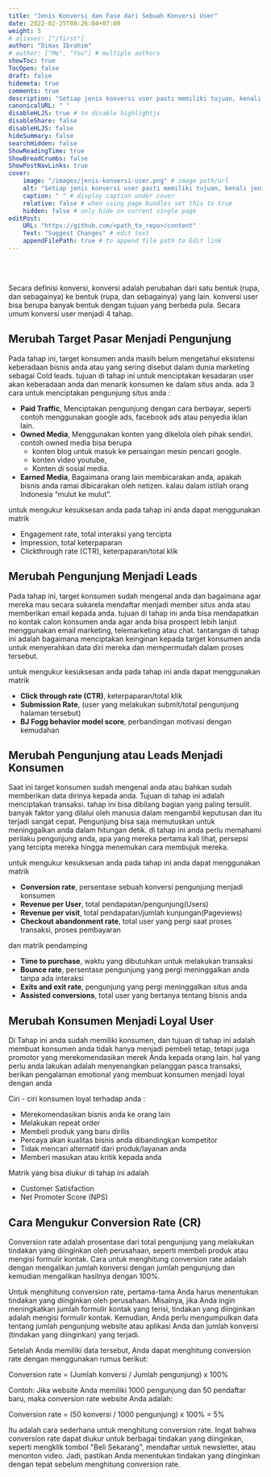 ```yaml
---
title: "Jenis Konversi dan Fase dari Sebuah Konversi User"
date: 2022-02-25T08:26:04+07:00
weight: 3
# aliases: ["/first"]
author: "Dimas Ibrahim"
# author: ["Me", "You"] # multiple authors
showToc: true
TocOpen: false
draft: false
hidemeta: true
comments: true
description: "Setiap jenis konversi user pasti memiliki tujuan, kenali jenis konversi dan bagaimana mengukurnya"
canonicalURL: " "
disableHLJS: true # to disable highlightjs
disableShare: false
disableHLJS: false
hideSummary: false
searchHidden: false
ShowReadingTime: true
ShowBreadCrumbs: false
ShowPostNavLinks: true
cover:
    image: "/images/jenis-konversi-user.png" # image path/url
    alt: "Setiap jenis konversi user pasti memiliki tujuan, kenali jenis konversi dan bagaimana mengukurnya" # alt text
    caption: " " # display caption under cover
    relative: false # when using page bundles set this to true
    hidden: false # only hide on current single page
editPost:
    URL: "https://github.com/<path_to_repo>/content"
    Text: "Suggest Changes" # edit text
    appendFilePath: true # to append file path to Edit link
---
```

<br><br>

Secara definisi konversi, konversi adalah perubahan dari satu bentuk (rupa, dan sebagainya) ke bentuk (rupa, dan sebagainya) yang lain. konversi user bisa berupa banyak bentuk dengan tujuan yang berbeda pula. Secara umum konversi user menjadi 4 tahap.

## **Merubah Target Pasar Menjadi Pengunjung**

Pada tahap ini, target konsumen anda masih belum mengetahui eksistensi keberadaan bisnis anda atau yang sering disebut dalam dunia marketing sebagai Cold leads. tujuan di tahap ini untuk menciptakan kesadaran user akan keberadaan anda dan menarik konsumen ke dalam situs anda. ada 3 cara untuk menciptakan pengunjung situs anda :

- **Paid Traffic**, Menciptakan pengunjung dengan cara berbayar, seperti contoh menggunakan google ads, facebook ads atau penyedia iklan lain.
- **Owned Media**, Menggunakan konten yang dikelola oleh pihak sendiri. contoh owned media bisa berupa
    - konten blog untuk masuk ke persaingan mesin pencari google.
    - konten video youtube,
    - Konten di sosial media.
- **Earned Media**, Bagaimana orang lain membicarakan anda, apakah bisnis anda ramai dibicarakan oleh netizen. kalau dalam istilah orang Indonesia “mulut ke mulut”.

untuk mengukur kesuksesan anda pada tahap ini anda dapat menggunakan matrik

- Engagement rate, total interaksi yang tercipta
- Impression, total keterpaparan
- Clickthrough rate (CTR), keterpaparan/total klik

## **Merubah Pengunjung Menjadi Leads**

Pada tahap ini, target konsumen sudah mengenal anda dan bagaimana agar mereka mau secara sukarela mendaftar menjadi member situs anda atau memberikan email kepada anda. tujuan di tahap ini anda bisa mendapatkan no kontak calon konsumen anda agar anda bisa prospect lebih lanjut menggunakan email marketing, telemarketing atau chat. tantangan di tahap ini adalah bagaimana menciptakan keinginan kepada target konsumen anda untuk menyerahkan data diri mereka dan mempermudah dalam proses tersebut.

untuk mengukur kesuksesan anda pada tahap ini anda dapat menggunakan matrik

- **Click through rate (CTR)**, keterpaparan/total klik
- **Submission Rate**, (user yang melakukan submit/total pengunjung halaman tersebut)
- **BJ Fogg behavior model score**, perbandingan motivasi dengan kemudahan

## **Merubah Pengunjung atau Leads Menjadi Konsumen**

Saat ini target konsumen sudah mengenal anda atau bahkan sudah memberikan data dirinya kepada anda. Tujuan di tahap ini adalah menciptakan transaksi. tahap ini bisa dibilang bagian yang paling tersulit. banyak faktor yang dilalui oleh manusia dalam mengambil keputusan dan itu terjadi sangat cepat. Pengunjung bisa saja memutuskan untuk meninggalkan anda dalam hitungan detik. di tahap ini anda perlu memahami perilaku pengunjung anda, apa yang mereka pertama kali lihat, persepsi yang tercipta mereka hingga menemukan cara membujuk mereka.

untuk mengukur kesuksesan anda pada tahap ini anda dapat menggunakan matrik

- **Conversion rate**, persentase sebuah konversi pengunjung menjadi konsumen
- **Revenue per User**, total pendapatan/pengunjung(Users)
- **Revenue per visit**, total pendapatan/jumlah kunjungan(Pageviews)
- **Checkout abandonment rate**, total user yang pergi saat proses transaksi, proses pembayaran

dan matrik pendamping

- **Time to purchase**, waktu yang dibutuhkan untuk melakukan transaksi
- **Bounce rate**, persentase pengunjung yang pergi meninggalkan anda tanpa ada interaksi
- **Exits and exit rate**, pengunjung yang pergi meninggalkan situs anda
- **Assisted conversions**, total user yang bertanya tentang bisnis anda

## **Merubah Konsumen Menjadi Loyal User**

Di Tahap ini anda sudah memiliki konsumen, dan tujuan di tahap ini adalah membuat konsumen anda tidak hanya menjadi pembeli tetap, tetapi juga promotor yang merekomendasikan merek Anda kepada orang lain. hal yang perlu anda lakukan adalah menyenangkan pelanggan pasca transaksi, berikan pengalaman emotional yang membuat konsumen menjadi loyal dengan anda

Ciri - ciri konsumen loyal terhadap anda :

- Merekomendasikan bisnis anda ke orang lain
- Melakukan repeat order
- Membeli produk yang baru dirilis
- Percaya akan kualitas bisnis anda dibandingkan kompetitor
- Tidak mencari alternatif dari produk/layanan anda
- Memberi masukan atau kritik kepada anda

Matrik yang bisa diukur di tahap ini adalah

- Customer Satisfaction
- Net Promoter Score (NPS)

## **Cara Mengukur Conversion Rate (CR)**

Conversion rate adalah prosentase dari total pengunjung yang melakukan tindakan yang diinginkan oleh perusahaan, seperti membeli produk atau mengisi formulir kontak. Cara untuk menghitung conversion rate adalah dengan mengalikan jumlah konversi dengan jumlah pengunjung dan kemudian mengalikan hasilnya dengan 100%.

Untuk menghitung conversion rate, pertama-tama Anda harus menentukan tindakan yang diinginkan oleh perusahaan. Misalnya, jika Anda ingin meningkatkan jumlah formulir kontak yang terisi, tindakan yang diinginkan adalah mengisi formulir kontak. Kemudian, Anda perlu mengumpulkan data tentang jumlah pengunjung website atau aplikasi Anda dan jumlah konversi (tindakan yang diinginkan) yang terjadi.

Setelah Anda memiliki data tersebut, Anda dapat menghitung conversion rate dengan menggunakan rumus berikut:

Conversion rate = (Jumlah konversi / Jumlah pengunjung) x 100%

Contoh:
Jika website Anda memiliki 1000 pengunjung dan 50 pendaftar baru, maka conversion rate website Anda adalah:

Conversion rate = (50 konversi / 1000 pengunjung) x 100% = 5%

Itu adalah cara sederhana untuk menghitung conversion rate. Ingat bahwa conversion rate dapat diukur untuk berbagai tindakan yang diinginkan, seperti mengklik tombol "Beli Sekarang", mendaftar untuk newsletter, atau menonton video. Jadi, pastikan Anda menentukan tindakan yang diinginkan dengan tepat sebelum menghitung conversion rate.